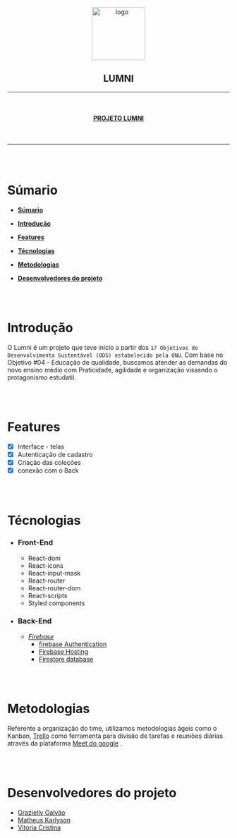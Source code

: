 <div align = "center">
   <img src=".projectLumni/../imgs/logo.png" alt="logo" width = "120px">
   <h2>LUMNI</h2>
</div>

---

<br>
<h4 align = "center"> <a href = "https://lumniauth.firebaseapp.com"
> PROJETO LUMNI  </a> </h4>
<br>

---

<br>
<br>


  # **Súmario** 

- [**Súmario**](#súmario)
- [**Introdução**](#introdução)
- [**Features**](#features)
- [**Técnologias**](#técnologias)
- [**Metodologias**](#metodologias)
- [**Desenvolvedores do projeto**](#desenvolvedores-do-projeto)

 
  
  
  
  <br>
  <br>



# **Introdução** 

O Lumni é um projeto que teve inicio a partir dos `17 Objetivos de Desenvolvimento Sustentável (ODS) estabelecido pela ONU`. Com base no Objetivo #04 - Educação de qualidade, buscamos atender as demandas do novo ensino médio com Praticidade, agilidade e organização visasndo o protagonismo estudatil.
 

<br>
<br>

# **Features**
 
- [x] Interface - telas 
- [x] Autenticação de cadastro 
- [x] Criação das coleções 
- [x] conexão com o Back

<br>
<br>

# **Técnologias**

- ### **Front-End**
   - React-dom
   - React-icons
   - React-input-mask
   - React-router
  - React-router-dom
  - React-scripts
  - Styled components



- ### **Back-End**
    - [*Firebase*](firebase.google.com)
        - [firebase Authentication](https://firebase.google.com/docs/auth)
        - [Firebase Hosting](https://firebase.google.com/docs/hosting)
        - [Firestore database](https://firebase.google.com/docs/firestore)

<br>
<br>

# **Metodologias**

Referente a organização do time, utilizamos metodologias ágeis como o Kanban, [Trello](https://trello.com/home) como ferramenta para divisão de tarefas e reuniões diárias através da plataforma [Meet do google](https://workspace.google.com/) .

<br>
<br>

 # **Desenvolvedores do projeto**

- [Grazielly Galvão](https://github.com/Grazielly-Araujo)
- [Matheus Karlyson]()
- [Vitória Cristina](https://github.com/vitoriacsilva1)

